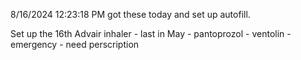 8/16/2024 12:23:18 PM
got these today and set up autofill.

Set up the 16th
Advair inhaler - last in May -
pantoprozol -
ventolin - emergency - need perscription